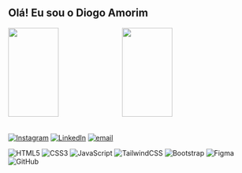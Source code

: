 ## Olá! Eu sou o Diogo Amorim
<div>
<img width="45%" height="180em" src="https://github-readme-stats.vercel.app/api?username=devDiogoamorim&theme=dark&hide_border=false&include_all_commits=false&count_private=false" />
<img  width="45%" height="180em" src="https://github-readme-stats.vercel.app/api/top-langs/?username=devDiogoamorim&theme=dark&hide_border=false&include_all_commits=false&count_private=false&layout=compact" />
</div>

<br>

[![Instagram](https://img.shields.io/badge/Instagram-%23E4405F.svg?logo=Instagram&logoColor=white)](https://instagram.com/diogoam_r) [![LinkedIn](https://img.shields.io/badge/LinkedIn-%230077B5.svg?logo=linkedin&logoColor=white)](https://linkedin.com/in/diogo-amorim-433823348) [![email](https://img.shields.io/badge/Email-D14836?logo=gmail&logoColor=white)](mailto:diogoamorimv1011@gmail.com) 

![HTML5](https://img.shields.io/badge/html5-%23E34F26.svg?style=for-the-badge&logo=html5&logoColor=white) ![CSS3](https://img.shields.io/badge/css3-%230077B5.svg?style=for-the-badge&logo=css3&logoColor=white) ![JavaScript](https://img.shields.io/badge/javascript-%23323330.svg?style=for-the-badge&logo=javascript&logoColor=%23F7DF1E) ![TailwindCSS](https://img.shields.io/badge/tailwindcss-%2338B2AC.svg?style=for-the-badge&logo=tailwind-css&logoColor=white) ![Bootstrap](https://img.shields.io/badge/bootstrap-%238511FA.svg?style=for-the-badge&logo=bootstrap&logoColor=white) ![Figma](https://img.shields.io/badge/figma-%23F24E1E.svg?style=for-the-badge&logo=figma&logoColor=white) ![GitHub](https://img.shields.io/badge/github-%23121011.svg?style=for-the-badge&logo=github&logoColor=white)


